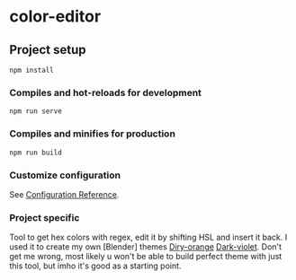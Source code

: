 # color-editor

## Project setup

```
npm install
```

### Compiles and hot-reloads for development

```
npm run serve
```

### Compiles and minifies for production

```
npm run build
```

### Customize configuration

See [Configuration Reference](https://cli.vuejs.org/config/).

### Project specific

Tool to get hex colors with regex, edit it by shifting HSL and insert it back.
I used it to create my own [Blender] themes [Diry-orange](https://github.com/NewPirateOfUASeas/Dirty-orange-blender-theme) [Dark-violet](https://github.com/NewPirateOfUASeas/Dark-violet-blender-theme). Don't get me wrong, most likely u won't be able to build perfect theme with just this tool, but imho it's good as a starting point.